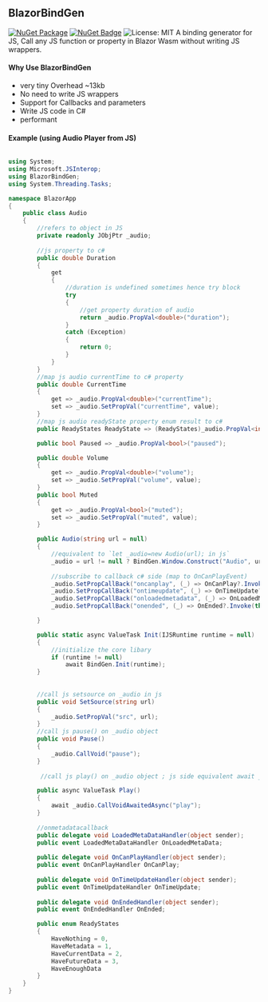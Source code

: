 ## BlazorBindGen
  [![NuGet Package](https://img.shields.io/badge/nuget-v0.0.1%20Preview%204-orange.svg)](https://www.nuget.org/packages/BlazorBindGen/)
[![NuGet Badge](https://buildstats.info/nuget/BlazorML5)](https://www.nuget.org/packages/BlazorBindGen/)
![License: MIT](https://img.shields.io/badge/License-MIT-blue.svg)
A binding generator for JS, Call any JS function or property in Blazor Wasm without writing JS wrappers.

#### Why Use BlazorBindGen

* very tiny Overhead  ~13kb
* No need to write JS wrappers
* Support for Callbacks and parameters
* Write JS code in C# 
* performant


#### Example (using Audio Player from JS)
```cs

using System;
using Microsoft.JSInterop;
using BlazorBindGen;
using System.Threading.Tasks;

namespace BlazorApp
{
    public class Audio
    {
        //refers to object in JS
        private readonly JObjPtr _audio;
        
        //js property to c#
        public double Duration
        {
            get
            {
                //duration is undefined sometimes hence try block
                try
                {
                    //get property duration of audio
                    return _audio.PropVal<double>("duration");
                }
                catch (Exception)
                {
                    return 0;
                }
            }
        }
        //map js audio currentTime to c# property
        public double CurrentTime
        {
            get => _audio.PropVal<double>("currentTime");
            set => _audio.SetPropVal("currentTime", value);
        }
        //map js audio readyState property enum result to c#
        public ReadyStates ReadyState => (ReadyStates)_audio.PropVal<int>("readyState");

        public bool Paused => _audio.PropVal<bool>("paused");

        public double Volume
        {
            get => _audio.PropVal<double>("volume");
            set => _audio.SetPropVal("volume", value);
        }
        public bool Muted
        {
            get => _audio.PropVal<bool>("muted");
            set => _audio.SetPropVal("muted", value);
        }

        public Audio(string url = null)
        {
            //equivalent to `let _audio=new Audio(url); in js`
            _audio = url != null ? BindGen.Window.Construct("Audio", url) : BindGen.Window.Construct("Audio");
            
            //subscribe to callback c# side (map to OnCanPlayEvent) 
            _audio.SetPropCallBack("oncanplay", (_) => OnCanPlay?.Invoke(this));
            _audio.SetPropCallBack("ontimeupdate", (_) => OnTimeUpdate?.Invoke(this));
            _audio.SetPropCallBack("onloadedmetadata", (_) => OnLoadedMetaData?.Invoke(this));
            _audio.SetPropCallBack("onended", (_) => OnEnded?.Invoke(this));

        }

        public static async ValueTask Init(IJSRuntime runtime = null)
        {
            //initialize the core libary 
            if (runtime != null)
                await BindGen.Init(runtime);
        }
        
        
        //call js setsource on _audio in js
        public void SetSource(string url)
        {
            _audio.SetPropVal("src", url);
        }
        //call js pause() on _audio object
        public void Pause()
        {
            _audio.CallVoid("pause");
        }
        
         //call js play() on _audio object ; js side equivalent await _audio.play(); 

        public async ValueTask Play()
        {
            await _audio.CallVoidAwaitedAsync("play");
        }
        
        //onmetadatacallback 
        public delegate void LoadedMetaDataHandler(object sender);
        public event LoadedMetaDataHandler OnLoadedMetaData;
        
        public delegate void OnCanPlayHandler(object sender);
        public event OnCanPlayHandler OnCanPlay;
        
        public delegate void OnTimeUpdateHandler(object sender);
        public event OnTimeUpdateHandler OnTimeUpdate;
        
        public delegate void OnEndedHandler(object sender);
        public event OnEndedHandler OnEnded;

        public enum ReadyStates
        {
            HaveNothing = 0,
            HaveMetadata = 1,
            HaveCurrentData = 2,
            HaveFutureData = 3,
            HaveEnoughData
        }
    }
}

```
